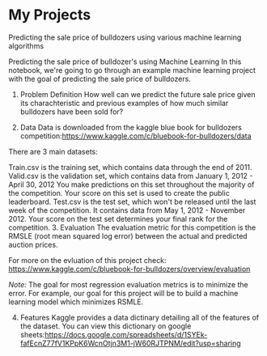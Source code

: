 # My Projects
Predicting the sale price of bulldozers using various machine learning algorithms


Predicting the sale price of bulldozer's using Machine Learning
In this notebook, we're going to go through an example machine learning project with the goal of predicting the sale price of bulldozers.

1. Problem Definition
How well can we predict the future sale price given its charachteristic and previous examples of how much similar bulldozers have been sold for?

2. Data
Data is downloaded from the kaggle blue book for bulldozers competition:https://www.kaggle.com/c/bluebook-for-bulldozers/data

There are 3 main datasets:

Train.csv is the training set, which contains data through the end of 2011.
Valid.csv is the validation set, which contains data from January 1, 2012 - April 30, 2012 You make predictions on this set throughout the majority of the competition. Your score on this set is used to create the public leaderboard.
Test.csv is the test set, which won't be released until the last week of the competition. It contains data from May 1, 2012 - November 2012. Your score on the test set determines your final rank for the competition.
3. Evaluation
The evaluation metric for this competition is the RMSLE (root mean squared log error) between the actual and predicted auction prices.

For more on the evluation of this project check: https://www.kaggle.com/c/bluebook-for-bulldozers/overview/evaluation

*Note:* The goal for most regression evaluation metrics is to minimize the error. For example, our goal for this project will be to build a machine learning model which minimizes RSMLE.

4. Features
Kaggle provides a data dictinary detailing all of the features of the dataset. You can view this dictionary on google sheets:https://docs.google.com/spreadsheets/d/1SYEk-fafEcnZ77fV1KPpK6WcnOtjn3M1-jW60RJTPNM/edit?usp=sharing
